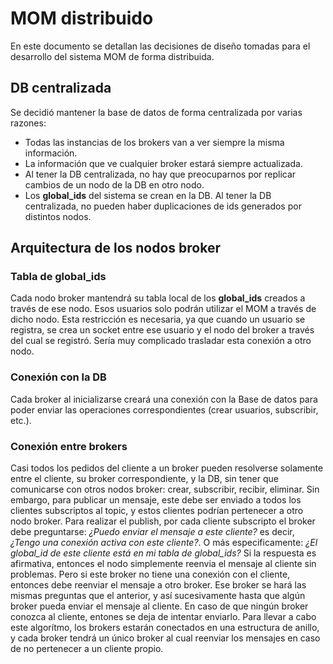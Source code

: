 # MOM distribuido
En este documento se detallan las decisiones de diseño tomadas para el desarrollo del sistema MOM de forma distribuida.
## DB centralizada
Se decidió mantener la base de datos de forma centralizada por varias razones:
- Todas las instancias de los brokers van a ver siempre la misma información. 
- La información que ve cualquier broker estará siempre actualizada.
- Al tener la DB centralizada, no hay que preocuparnos por replicar cambios de un nodo de la DB en otro nodo.
- Los **global_ids** del sistema se crean en la DB. Al tener la DB centralizada, no pueden haber duplicaciones de ids generados por distintos nodos.
## Arquitectura de los nodos broker
### Tabla de global_ids
Cada nodo broker mantendrá su tabla local de los **global_ids** creados a través de ese nodo. Esos usuarios solo podrán utilizar el MOM a través de dicho nodo. Esta restricción es necesaria, ya que cuando un usuario se registra, se crea un socket entre ese usuario y el nodo del broker a través del cual se registró. Sería muy complicado trasladar esta conexión a otro nodo.
### Conexión con la DB
Cada broker al inicializarse creará una conexión con la Base de datos para poder enviar las operaciones correspondientes (crear usuarios, subscribir, etc.).
### Conexión entre brokers
Casi todos los pedidos del cliente a un broker pueden resolverse solamente entre el cliente, su broker correspondiente, y la DB, sin tener que comunicarse con otros nodos broker: crear, subscribir, recibir, eliminar. Sin embargo, para publicar un mensaje, este debe ser enviado a todos los clientes subscriptos al topic, y estos clientes podrían pertenecer a otro nodo broker.
Para realizar el publish, por cada cliente subscripto el broker debe preguntarse: _¿Puedo enviar el mensaje a este cliente?_ es decir, _¿Tengo una conexión activa con este cliente?_. O más especificamente: _¿El global_id de este cliente está en mi tabla de global_ids?_ Si la respuesta es afirmativa, entonces el nodo simplemente reenvia el mensaje al cliente sin problemas. Pero si este broker no tiene una conexión con el cliente, entonces debe reenviar el mensaje a otro broker. Ese broker se hará las mismas preguntas que el anterior, y así sucesivamente hasta que algún broker pueda enviar el mensaje al cliente.
En caso de que ningún broker conozca al cliente, entones se deja de intentar enviarlo.
Para llevar a cabo este algorítmo, los brokers estarán conectados en una estructura de anillo, y cada broker tendrá un único broker al cual reenviar los mensajes en caso de no pertenecer a un cliente propio.


